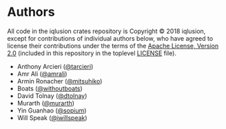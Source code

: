 # Authors

All code in the iqlusion crates repository is Copyright © 2018 iqlusion, except
for contributions of individual authors below, who have agreed to license their
contributions under the terms of the [Apache License, Version 2.0]
(included in this repository in the toplevel [LICENSE] file).

[Apache License, Version 2.0]: https://www.apache.org/licenses/LICENSE-2.0
[LICENSE]: https://github.com/iqlusioninc/crates/blob/develop/LICENSE

* Anthony Arcieri ([@tarcieri](https://github.com/tarcieri))
* Amr Ali ([@amrali](https://github.com/amrali))
* Armin Ronacher ([@mitsuhiko](https://github.com/mitsuhiko))
* Boats ([@withoutboats](https://github.com/withoutboats))
* David Tolnay ([@dtolnay](https://github.com/dtolnay))
* Murarth ([@murarth](https://github.com/murarth))
* Yin Guanhao ([@sopium](https://github.com/sopium))
* Will Speak ([@iwillspeak](https://github.com/iwillspeak))
